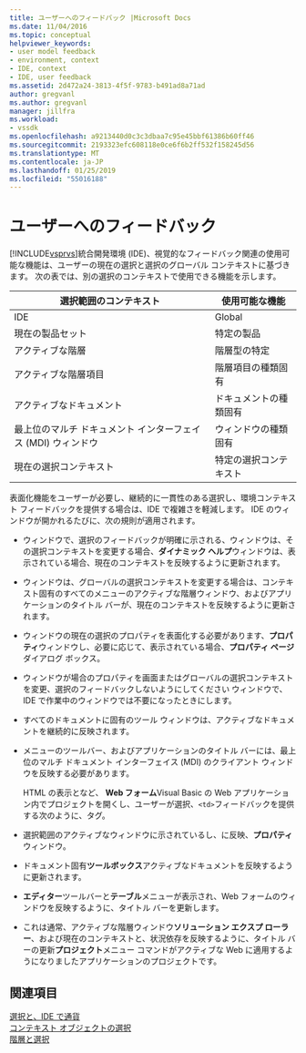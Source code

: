 ```yaml
---
title: ユーザーへのフィードバック |Microsoft Docs
ms.date: 11/04/2016
ms.topic: conceptual
helpviewer_keywords:
- user model feedback
- environment, context
- IDE, context
- IDE, user feedback
ms.assetid: 2d472a24-3813-4f5f-9783-b491ad8a71ad
author: gregvanl
ms.author: gregvanl
manager: jillfra
ms.workload:
- vssdk
ms.openlocfilehash: a9213440d0c3c3dbaa7c95e45bbf61386b60ff46
ms.sourcegitcommit: 2193323efc608118e0ce6f6b2ff532f158245d56
ms.translationtype: MT
ms.contentlocale: ja-JP
ms.lasthandoff: 01/25/2019
ms.locfileid: "55016188"
---
```

# <a name="feedback-to-the-user"></a>ユーザーへのフィードバック
[!INCLUDE[vsprvs](../../code-quality/includes/vsprvs_md.md)]統合開発環境 (IDE)、視覚的なフィードバック関連の使用可能な機能は、ユーザーの現在の選択と選択のグローバル コンテキストに基づきます。 次の表では、別の選択のコンテキストで使用できる機能を示します。  
  
|選択範囲のコンテキスト|使用可能な機能|  
|-----------------------|-----------------------------|  
|IDE|Global|  
|現在の製品セット|特定の製品|  
|アクティブな階層|階層型の特定|  
|アクティブな階層項目|階層項目の種類固有|  
|アクティブなドキュメント|ドキュメントの種類固有|  
|最上位のマルチ ドキュメント インターフェイス (MDI) ウィンドウ|ウィンドウの種類固有|  
|現在の選択コンテキスト|特定の選択コンテキスト|  
  
 表面化機能をユーザーが必要し、継続的に一貫性のある選択し、環境コンテキスト フィードバックを提供する場合は、IDE で複雑さを軽減します。 IDE のウィンドウが開かれるたびに、次の規則が適用されます。  
  
- ウィンドウで、選択のフィードバックが明確に示される、ウィンドウは、その選択コンテキストを変更する場合、**ダイナミック ヘルプ**ウィンドウは、表示されている場合、現在のコンテキストを反映するように更新されます。  
  
- ウィンドウは、グローバルの選択コンテキストを変更する場合は、コンテキスト固有のすべてのメニューのアクティブな階層ウィンドウ、およびアプリケーションのタイトル バーが、現在のコンテキストを反映するように更新されます。  
  
- ウィンドウの現在の選択のプロパティを表面化する必要があります、**プロパティ**ウィンドウし、必要に応じて、表示されている場合、**プロパティ ページ** ダイアログ ボックス。  
  
- ウィンドウが場合のプロパティを画面またはグローバルの選択コンテキストを変更、選択のフィードバックしないようにしてください ウィンドウで、IDE で作業中のウィンドウでは不要になったときにします。  
  
- すべてのドキュメントに固有のツール ウィンドウは、アクティブなドキュメントを継続的に反映されます。  
  
- メニューのツールバー、およびアプリケーションのタイトル バーには、最上位のマルチ ドキュメント インターフェイス (MDI) のクライアント ウィンドウを反映する必要があります。  
  
  HTML の表示となど、 **Web フォーム**Visual Basic の Web アプリケーション内でプロジェクトを開くし、ユーザーが選択、`<td>`フィードバックを提供する次のように、タグ。  
  
- 選択範囲のアクティブなウィンドウに示されているし、に反映、**プロパティ**ウィンドウ。  
  
- ドキュメント固有**ツールボックス**アクティブなドキュメントを反映するように更新されます。  
  
- **エディター**ツールバーと**テーブル**メニューが表示され、Web フォームのウィンドウを反映するように、タイトル バーを更新します。  
  
- これは通常、アクティブな階層ウィンドウ**ソリューション エクスプ ローラー**、および現在のコンテキストと、状況依存を反映するように、タイトル バーの更新**プロジェクト**メニュー コマンドがアクティブな Web に適用するようになりましたアプリケーションのプロジェクトです。  
  
## <a name="see-also"></a>関連項目  
 [選択と、IDE で通貨](../../extensibility/internals/selection-and-currency-in-the-ide.md)   
 [コンテキスト オブジェクトの選択](../../extensibility/internals/selection-context-objects.md)   
 [階層と選択](../../extensibility/internals/hierarchies-and-selection.md)
